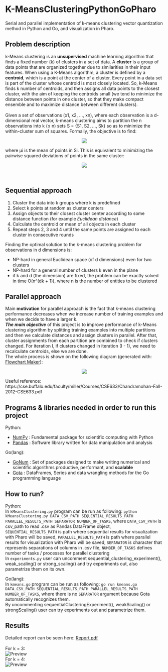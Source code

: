 # K-MeansClusteringPythonGoPharo
Serial and parallel implementation of k-means clustering vector quantization method in Python and Go, and visualization in Pharo.

## Problem description 
k-Means clustering is an <b>unsupervised</b> machine learning algorithm that finds a fixed number (k) of clusters in a set of data. A <b>cluster</b> is a group of data points that are organized together due to similarities in their input features. When using a K-Means algorithm, a cluster is defined by a <b>centroid</b>, which is a point at the center of a cluster. Every point in a data set is part of the cluster whose centroid is most closely located. So, k-Means finds k number of centroids, and then assigns all data points to the closest cluster, with the aim of keeping the centroids small (we tend to minimize the distance between points in one cluster, so that they make compact ensemble and to maximize distance between different clusters).<br><br>
Given a set of observations (x1, x2, ..., xn), where each observation is a d-dimensional real vector, k-means clustering aims to partition the n observations into k (≤ n) sets S = {S1, S2, ..., Sk} so as to minimize the within-cluster sum of squares. Formally, the objective is to find:
<p align="center">
  <img src="https://github.com/NikolaZubic/K-MeansClusteringPythonGoPharo/blob/master/utils/images/8dc15ec63e0676fc07e790f61efd89484a6b7922.svg">
</p>
where μi is the mean of points in Si. This is equivalent to minimizing the pairwise squared deviations of points in the same cluster:
<p align="center">
  <img src="https://github.com/NikolaZubic/K-MeansClusteringPythonGoPharo/blob/master/utils/images/9fb2388a00fcf4f1df3117883fccd0c4028da33d.svg">
</p>
<br>

## Sequential approach 
1. Cluster the data into k groups where k  is predefined<br>
2. Select k points at random as cluster centers<br>
3. Assign objects to their closest cluster center according to some distance function (for example <i>Euclidean distance</i>)<br>
4. Calculate the centroid or mean of all objects in each cluster<br>
5. Repeat steps 2, 3 and 4 until the same points are assigned to each cluster in consecutive rounds<br>

Finding the optimal solution to the k-means clustering problem for observations in d dimensions is:<br>
* NP-hard in general Euclidean space (of d dimensions) even for two clusters
* NP-hard for a general number of clusters k even in the plane
* if k and d (the dimension) are fixed, the problem can be exactly solved in time O(n^(dk + 1)), where n is the number of entities to be clustered

## Parallel approach 
Main <b>motivation</b> for parallel approach is the fact that k-means clustering performance decreases when we increase number of training examples and when we decide to have a larger k.<br>
<i><b>The main objective</b></i> of this project is to improve performance of k-Means clustering algorithm by splitting training examples into multiple partitions and then we calculate distances and assign clusters in parallel. After that, cluster assignments from each partition are combined to check if clusters changed. For iteration I, if clusters changed in iteration (I - 1), we need to recalculate centroids, else we are done.<br>
The whole process is shown on the following diagram (generated with: [Flowchart Maker](https://app.diagrams.net/)):
<p align="center">
  <img src="https://github.com/NikolaZubic/K-MeansClusteringPythonGoPharo/blob/master/utils/images/parallelApproachDigaram.png">
</p>
Useful reference: https://cse.buffalo.edu/faculty/miller/Courses/CSE633/Chandramohan-Fall-2012-CSE633.pdf

## Programs & libraries needed in order to run this project 
Python:
* [NumPy](https://www.numpy.org/) : Fundamental package for scientific computing with Python
* [Pandas](https://pandas.pydata.org/) : Software library written for data manipulation and analysis

Go(lang):
* [GoNum](https://www.gonum.org/) : Set of packages designed to make writing numerical and scientific algorithms productive, performant, and <b>scalable</b>
* [Gota](https://github.com/go-gota/gota) : DataFrames, Series and data wrangling methods for the Go programming language

## How to run?
Python:<br> 
In `kMeansClustering.py` program can be run as following: `python kMeansClustering.py DATA_CSV_PATH SEQUENTIAL_RESULTS_PATH PARALLEL_RESULTS_PATH SEPARATOR NUMBER_OF_TASKS`, where `DATA_CSV_PATH` is csv_path to read .csv as Pandas DataFrame object, `SEQUENTIAL_RESULTS_PATH` is path where sequential results for visualization with Pharo will be saved, `PARALLEL_RESULTS_PATH` is path where parallel results for visualization with Pharo will be saved, `SEPARATOR` is character that represents separations of columns in .csv file, `NUMBER_OF_TASKS` defines number of tasks / processes for parallel clustering<br>
In `experiments.py` user can uncomment sequential_clustering_experiment(), weak_scaling() or strong_scaling() and try experiments out, also parametrize them on its own.<br>

Go(lang):<br>
In `kmeans.go` program can be run as following: `go run kmeans.go DATA_CSV_PATH SEQUENTIAL_RESULTS_PATH PARALLEL_RESULTS_PATH NUMBER_OF_TASKS`, where there is no `SEPARATOR` argument because Gota automatically recognizes them.<br>
By uncommenting sequentialClusteringExperiment(), weakScaling() or strongScaling() user can try experiments out and parametrize them.

## Results
Detailed report can be seen here: [Report.pdf](https://github.com/NikolaZubic/K-MeansClusteringPythonGoPharo/blob/master/Report.pdf) <br><br>
For k = 3:<br>
![Preview](https://github.com/NikolaZubic/K-MeansClusteringPythonGoPharo/blob/master/utils/gifs/kequals3.gif)
<br>For k = 4:<br>
![Preview](https://github.com/NikolaZubic/K-MeansClusteringPythonGoPharo/blob/master/utils/gifs/kequals4.gif)

